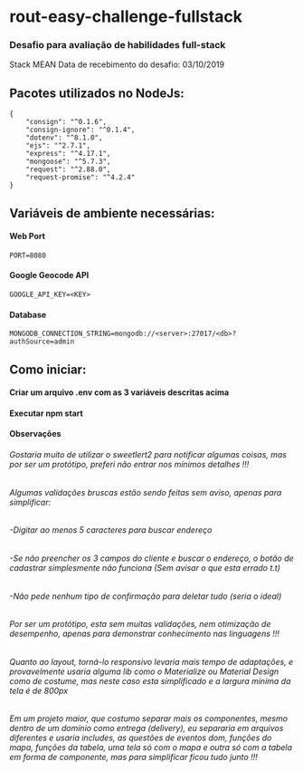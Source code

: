 # rout-easy-challenge-fullstack

### Desafio para avaliação de habilidades full-stack

Stack MEAN
Data de recebimento do desafio: 03/10/2019

## Pacotes utilizados no NodeJs:

    {
        "consign": "^0.1.6",
        "consign-ignore": "^0.1.4",
        "dotenv": "^8.1.0",
        "ejs": "^2.7.1",
        "express": "^4.17.1",
        "mongoose": "^5.7.3",
        "request": "^2.88.0",
        "request-promise": "^4.2.4"
    }

## Variáveis de ambiente necessárias:

#### Web Port

    PORT=8080

#### Google Geocode API

    GOOGLE_API_KEY=<KEY>

#### Database

    MONGODB_CONNECTION_STRING=mongodb://<server>:27017/<db>?authSource=admin

## Como iniciar:

#### Criar um arquivo .env com as 3 variáveis descritas acima

#### Executar npm start

#### Observações

###### Gostaria muito de utilizar o sweetlert2 para notificar algumas coisas, mas por ser um protótipo, preferi não entrar nos mínimos detalhes !!!

###### Algumas validações bruscas estão sendo feitas sem aviso, apenas para simplificar:

###### -Digitar ao menos 5 caracteres para buscar endereço

###### -Se não preencher os 3 campos do cliente e buscar o endereço, o botão de cadastrar simplesmente não funciona (Sem avisar o que esta errado t.t)

###### -Não pede nenhum tipo de confirmação para deletar tudo (seria o ideal)

###### Por ser um protótipo, esta sem muitas validações, nem otimização de desempenho, apenas para demonstrar conhecimento nas linguagens !!!

###### Quanto ao layout, torná-lo responsivo levaria mais tempo de adaptações, e provavelmente usaria alguma lib como o Materialize ou Material Design como de costume, mas neste caso esta simplificado e a largura mínima da tela é de 800px

###### Em um projeto maior, que costumo separar mais os componentes, mesmo dentro de um domínio como entrega (delivery), eu separaria em arquivos diferentes e usaria includes, as questões de eventos dom, funções do mapa, funções da tabela, uma tela só com o mapa e outra só com a tabela em forma de componente, mas para simplificar ficou tudo junto !!!
